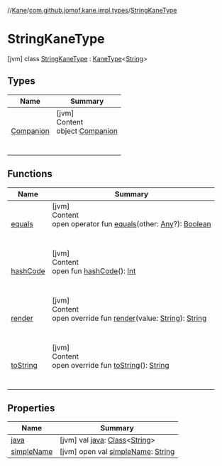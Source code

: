 //[Kane](../../index.md)/[com.github.jomof.kane.impl.types](../index.md)/[StringKaneType](index.md)



# StringKaneType  
 [jvm] class [StringKaneType](index.md) : [KaneType](../-kane-type/index.md)<[String](https://kotlinlang.org/api/latest/jvm/stdlib/kotlin/-string/index.html)>    


## Types  
  
|  Name|  Summary| 
|---|---|
| <a name="com.github.jomof.kane.impl.types/StringKaneType.Companion///PointingToDeclaration/"></a>[Companion](-companion/index.md)| <a name="com.github.jomof.kane.impl.types/StringKaneType.Companion///PointingToDeclaration/"></a>[jvm]  <br>Content  <br>object [Companion](-companion/index.md)  <br><br><br>


## Functions  
  
|  Name|  Summary| 
|---|---|
| <a name="kotlin/Any/equals/#kotlin.Any?/PointingToDeclaration/"></a>[equals](../../com.github.jomof.kane.impl.visitor/-difference-visitor/index.md#%5Bkotlin%2FAny%2Fequals%2F%23kotlin.Any%3F%2FPointingToDeclaration%2F%5D%2FFunctions%2F-1187754638)| <a name="kotlin/Any/equals/#kotlin.Any?/PointingToDeclaration/"></a>[jvm]  <br>Content  <br>open operator fun [equals](../../com.github.jomof.kane.impl.visitor/-difference-visitor/index.md#%5Bkotlin%2FAny%2Fequals%2F%23kotlin.Any%3F%2FPointingToDeclaration%2F%5D%2FFunctions%2F-1187754638)(other: [Any](https://kotlinlang.org/api/latest/jvm/stdlib/kotlin/-any/index.html)?): [Boolean](https://kotlinlang.org/api/latest/jvm/stdlib/kotlin/-boolean/index.html)  <br><br><br>
| <a name="kotlin/Any/hashCode/#/PointingToDeclaration/"></a>[hashCode](../../com.github.jomof.kane.impl.visitor/-difference-visitor/index.md#%5Bkotlin%2FAny%2FhashCode%2F%23%2FPointingToDeclaration%2F%5D%2FFunctions%2F-1187754638)| <a name="kotlin/Any/hashCode/#/PointingToDeclaration/"></a>[jvm]  <br>Content  <br>open fun [hashCode](../../com.github.jomof.kane.impl.visitor/-difference-visitor/index.md#%5Bkotlin%2FAny%2FhashCode%2F%23%2FPointingToDeclaration%2F%5D%2FFunctions%2F-1187754638)(): [Int](https://kotlinlang.org/api/latest/jvm/stdlib/kotlin/-int/index.html)  <br><br><br>
| <a name="com.github.jomof.kane.impl.types/StringKaneType/render/#kotlin.String/PointingToDeclaration/"></a>[render](render.md)| <a name="com.github.jomof.kane.impl.types/StringKaneType/render/#kotlin.String/PointingToDeclaration/"></a>[jvm]  <br>Content  <br>open override fun [render](render.md)(value: [String](https://kotlinlang.org/api/latest/jvm/stdlib/kotlin/-string/index.html)): [String](https://kotlinlang.org/api/latest/jvm/stdlib/kotlin/-string/index.html)  <br><br><br>
| <a name="com.github.jomof.kane.impl.types/KaneType/toString/#/PointingToDeclaration/"></a>[toString](../-kane-type/to-string.md)| <a name="com.github.jomof.kane.impl.types/KaneType/toString/#/PointingToDeclaration/"></a>[jvm]  <br>Content  <br>open override fun [toString](../-kane-type/to-string.md)(): [String](https://kotlinlang.org/api/latest/jvm/stdlib/kotlin/-string/index.html)  <br><br><br>


## Properties  
  
|  Name|  Summary| 
|---|---|
| <a name="com.github.jomof.kane.impl.types/StringKaneType/java/#/PointingToDeclaration/"></a>[java](index.md#%5Bcom.github.jomof.kane.impl.types%2FStringKaneType%2Fjava%2F%23%2FPointingToDeclaration%2F%5D%2FProperties%2F-1187754638)| <a name="com.github.jomof.kane.impl.types/StringKaneType/java/#/PointingToDeclaration/"></a> [jvm] val [java](index.md#%5Bcom.github.jomof.kane.impl.types%2FStringKaneType%2Fjava%2F%23%2FPointingToDeclaration%2F%5D%2FProperties%2F-1187754638): [Class](https://docs.oracle.com/javase/8/docs/api/java/lang/Class.html)<[String](https://kotlinlang.org/api/latest/jvm/stdlib/kotlin/-string/index.html)>   <br>
| <a name="com.github.jomof.kane.impl.types/StringKaneType/simpleName/#/PointingToDeclaration/"></a>[simpleName](index.md#%5Bcom.github.jomof.kane.impl.types%2FStringKaneType%2FsimpleName%2F%23%2FPointingToDeclaration%2F%5D%2FProperties%2F-1187754638)| <a name="com.github.jomof.kane.impl.types/StringKaneType/simpleName/#/PointingToDeclaration/"></a> [jvm] open val [simpleName](index.md#%5Bcom.github.jomof.kane.impl.types%2FStringKaneType%2FsimpleName%2F%23%2FPointingToDeclaration%2F%5D%2FProperties%2F-1187754638): [String](https://kotlinlang.org/api/latest/jvm/stdlib/kotlin/-string/index.html)   <br>

